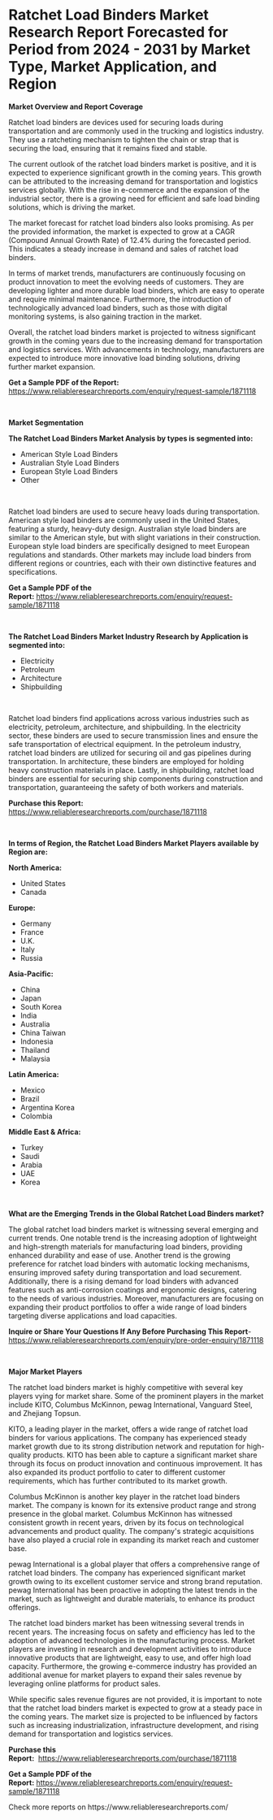 <p><h1>Ratchet Load Binders Market Research Report Forecasted for Period from 2024 -  2031 by Market Type, Market Application, and Region</h1></p><p><strong>Market Overview and Report Coverage</strong></p>
<p><p>Ratchet load binders are devices used for securing loads during transportation and are commonly used in the trucking and logistics industry. They use a ratcheting mechanism to tighten the chain or strap that is securing the load, ensuring that it remains fixed and stable.</p><p>The current outlook of the ratchet load binders market is positive, and it is expected to experience significant growth in the coming years. This growth can be attributed to the increasing demand for transportation and logistics services globally. With the rise in e-commerce and the expansion of the industrial sector, there is a growing need for efficient and safe load binding solutions, which is driving the market.</p><p>The market forecast for ratchet load binders also looks promising. As per the provided information, the market is expected to grow at a CAGR (Compound Annual Growth Rate) of 12.4% during the forecasted period. This indicates a steady increase in demand and sales of ratchet load binders.</p><p>In terms of market trends, manufacturers are continuously focusing on product innovation to meet the evolving needs of customers. They are developing lighter and more durable load binders, which are easy to operate and require minimal maintenance. Furthermore, the introduction of technologically advanced load binders, such as those with digital monitoring systems, is also gaining traction in the market.</p><p>Overall, the ratchet load binders market is projected to witness significant growth in the coming years due to the increasing demand for transportation and logistics services. With advancements in technology, manufacturers are expected to introduce more innovative load binding solutions, driving further market expansion.</p></p>
<p><strong>Get a Sample PDF of the Report:</strong> <a href="https://www.reliableresearchreports.com/enquiry/request-sample/1871118">https://www.reliableresearchreports.com/enquiry/request-sample/1871118</a></p>
<p>&nbsp;</p>
<p><strong>Market Segmentation</strong></p>
<p><strong>The Ratchet Load Binders Market Analysis by types is segmented into:</strong></p>
<p><ul><li>American Style Load Binders</li><li>Australian Style Load Binders</li><li>European Style Load Binders</li><li>Other</li></ul></p>
<p>&nbsp;</p>
<p><p>Ratchet load binders are used to secure heavy loads during transportation. American style load binders are commonly used in the United States, featuring a sturdy, heavy-duty design. Australian style load binders are similar to the American style, but with slight variations in their construction. European style load binders are specifically designed to meet European regulations and standards. Other markets may include load binders from different regions or countries, each with their own distinctive features and specifications.</p></p>
<p><strong>Get a Sample PDF of the Report:</strong>&nbsp;<a href="https://www.reliableresearchreports.com/enquiry/request-sample/1871118">https://www.reliableresearchreports.com/enquiry/request-sample/1871118</a></p>
<p>&nbsp;</p>
<p><strong>The Ratchet Load Binders Market Industry Research by Application is segmented into:</strong></p>
<p><ul><li>Electricity</li><li>Petroleum</li><li>Architecture</li><li>Shipbuilding</li></ul></p>
<p>&nbsp;</p>
<p><p>Ratchet load binders find applications across various industries such as electricity, petroleum, architecture, and shipbuilding. In the electricity sector, these binders are used to secure transmission lines and ensure the safe transportation of electrical equipment. In the petroleum industry, ratchet load binders are utilized for securing oil and gas pipelines during transportation. In architecture, these binders are employed for holding heavy construction materials in place. Lastly, in shipbuilding, ratchet load binders are essential for securing ship components during construction and transportation, guaranteeing the safety of both workers and materials.</p></p>
<p><strong>Purchase this Report:</strong>&nbsp; <a href="https://www.reliableresearchreports.com/purchase/1871118">https://www.reliableresearchreports.com/purchase/1871118</a></p>
<p>&nbsp;</p>
<p><strong>In terms of Region, the Ratchet Load Binders Market Players available by Region are:</strong></p>
<p>
    <p> <strong> North America: </strong>
        <ul>
            <li>United States</li>
            <li>Canada</li>
        </ul>
        </p> 
    <p> <strong> Europe: </strong>
        <ul>
            <li>Germany</li>
            <li>France</li>
            <li>U.K.</li>
            <li>Italy</li>
            <li>Russia</li>
        </ul>
        </p> 
    <p> <strong> Asia-Pacific: </strong>
        <ul>
            <li>China</li>
            <li>Japan</li>
            <li>South Korea</li>
            <li>India</li>
            <li>Australia</li>
            <li>China Taiwan</li>
            <li>Indonesia</li>
            <li>Thailand</li>
            <li>Malaysia</li>
        </ul>
        </p> 
    <p> <strong> Latin America: </strong>
        <ul>
            <li>Mexico</li>
            <li>Brazil</li>
            <li>Argentina Korea</li>
            <li>Colombia</li>
        </ul>
        </p> 
    <p> <strong> Middle East & Africa: </strong>
        <ul>
            <li>Turkey</li>
            <li>Saudi</li>
            <li>Arabia</li>
            <li>UAE</li>
            <li>Korea</li>
        </ul>
    </p>
    </p>
<p>&nbsp;</p>
<p><strong>What are the Emerging Trends in the Global Ratchet Load Binders market?</strong></p>
<p><p>The global ratchet load binders market is witnessing several emerging and current trends. One notable trend is the increasing adoption of lightweight and high-strength materials for manufacturing load binders, providing enhanced durability and ease of use. Another trend is the growing preference for ratchet load binders with automatic locking mechanisms, ensuring improved safety during transportation and load securement. Additionally, there is a rising demand for load binders with advanced features such as anti-corrosion coatings and ergonomic designs, catering to the needs of various industries. Moreover, manufacturers are focusing on expanding their product portfolios to offer a wide range of load binders targeting diverse applications and load capacities.</p></p>
<p><strong>Inquire or Share Your Questions If Any Before Purchasing This Report</strong>- <a href="https://www.reliableresearchreports.com/enquiry/pre-order-enquiry/1871118">https://www.reliableresearchreports.com/enquiry/pre-order-enquiry/1871118</a></p>
<p>&nbsp;</p>
<p><strong>Major Market Players</strong></p>
<p><p>The ratchet load binders market is highly competitive with several key players vying for market share. Some of the prominent players in the market include KITO, Columbus McKinnon, pewag International, Vanguard Steel, and Zhejiang Topsun. </p><p>KITO, a leading player in the market, offers a wide range of ratchet load binders for various applications. The company has experienced steady market growth due to its strong distribution network and reputation for high-quality products. KITO has been able to capture a significant market share through its focus on product innovation and continuous improvement. It has also expanded its product portfolio to cater to different customer requirements, which has further contributed to its market growth. </p><p>Columbus McKinnon is another key player in the ratchet load binders market. The company is known for its extensive product range and strong presence in the global market. Columbus McKinnon has witnessed consistent growth in recent years, driven by its focus on technological advancements and product quality. The company's strategic acquisitions have also played a crucial role in expanding its market reach and customer base. </p><p>pewag International is a global player that offers a comprehensive range of ratchet load binders. The company has experienced significant market growth owing to its excellent customer service and strong brand reputation. pewag International has been proactive in adopting the latest trends in the market, such as lightweight and durable materials, to enhance its product offerings. </p><p>The ratchet load binders market has been witnessing several trends in recent years. The increasing focus on safety and efficiency has led to the adoption of advanced technologies in the manufacturing process. Market players are investing in research and development activities to introduce innovative products that are lightweight, easy to use, and offer high load capacity. Furthermore, the growing e-commerce industry has provided an additional avenue for market players to expand their sales revenue by leveraging online platforms for product sales.</p><p>While specific sales revenue figures are not provided, it is important to note that the ratchet load binders market is expected to grow at a steady pace in the coming years. The market size is projected to be influenced by factors such as increasing industrialization, infrastructure development, and rising demand for transportation and logistics services.</p></p>
<p><strong>Purchase this Report:</strong>&nbsp;&nbsp;<a href="https://www.reliableresearchreports.com/purchase/1871118">https://www.reliableresearchreports.com/purchase/1871118</a></p>
<p></p>
<p><strong>Get a Sample PDF of the Report:</strong>&nbsp;<a href="https://www.reliableresearchreports.com/enquiry/request-sample/1871118">https://www.reliableresearchreports.com/enquiry/request-sample/1871118</a></p>
<p>Check more reports on https://www.reliableresearchreports.com/</p>
